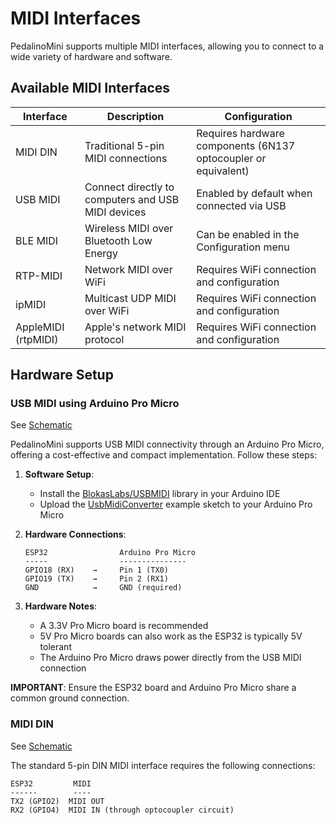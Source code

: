 # MIDI Interfaces

PedalinoMini supports multiple MIDI interfaces, allowing you to connect to a wide variety of hardware and software.

## Available MIDI Interfaces

| Interface | Description | Configuration |
|-----------|-------------|---------------|
| MIDI DIN | Traditional 5-pin MIDI connections | Requires hardware components (6N137 optocoupler or equivalent) |
| USB MIDI | Connect directly to computers and USB MIDI devices | Enabled by default when connected via USB |
| BLE MIDI | Wireless MIDI over Bluetooth Low Energy | Can be enabled in the Configuration menu |
| RTP-MIDI | Network MIDI over WiFi | Requires WiFi connection and configuration |
| ipMIDI | Multicast UDP MIDI over WiFi | Requires WiFi connection and configuration |
| AppleMIDI (rtpMIDI) | Apple's network MIDI protocol | Requires WiFi connection and configuration |


## Hardware Setup

### USB MIDI using Arduino Pro Micro

See [Schematic](../hardware/schematic.md)

PedalinoMini supports USB MIDI connectivity through an Arduino Pro Micro, offering a cost-effective and compact implementation. Follow these steps:

1. **Software Setup**:
   - Install the [BlokasLabs/USBMIDI](https://github.com/BlokasLabs/USBMIDI) library in your Arduino IDE
   - Upload the [UsbMidiConverter](https://github.com/BlokasLabs/USBMIDI/blob/master/examples/UsbMidiConverter/UsbMidiConverter.ino) example sketch to your Arduino Pro Micro

2. **Hardware Connections**:
   ```
   ESP32                Arduino Pro Micro
   -----                ---------------
   GPIO18 (RX)    →     Pin 1 (TX0)
   GPIO19 (TX)    →     Pin 2 (RX1)
   GND            →     GND (required)
   ```

3. **Hardware Notes**:
   - A 3.3V Pro Micro board is recommended
   - 5V Pro Micro boards can also work as the ESP32 is typically 5V tolerant
   - The Arduino Pro Micro draws power directly from the USB MIDI connection

**IMPORTANT**: Ensure the ESP32 board and Arduino Pro Micro share a common ground connection.

### MIDI DIN

See [Schematic](../hardware/schematic.md)

The standard 5-pin DIN MIDI interface requires the following connections:

```
ESP32         MIDI
------        ----
TX2 (GPIO2)  MIDI OUT
RX2 (GPIO4)  MIDI IN (through optocoupler circuit)
```



